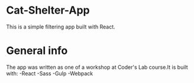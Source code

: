 # Cat-Shelter-App
This is a simple filtering app built with React.

# General info
The app was written as one of a workshop at Coder's Lab course.It is built with:
 -React
-Sass
-Gulp
-Webpack
